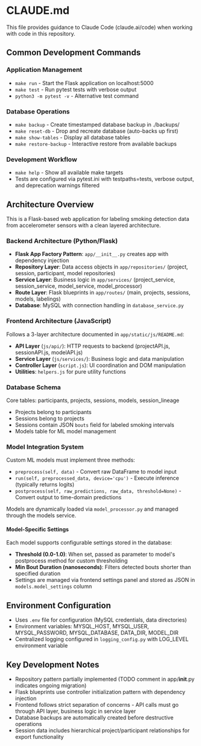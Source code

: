 # CLAUDE.md

This file provides guidance to Claude Code (claude.ai/code) when working with code in this repository.

## Common Development Commands

### Application Management
- `make run` - Start the Flask application on localhost:5000
- `make test` - Run pytest tests with verbose output
- `python3 -m pytest -v` - Alternative test command

### Database Operations
- `make backup` - Create timestamped database backup in ./backups/
- `make reset-db` - Drop and recreate database (auto-backs up first)
- `make show-tables` - Display all database tables
- `make restore-backup` - Interactive restore from available backups

### Development Workflow
- `make help` - Show all available make targets
- Tests are configured via pytest.ini with testpaths=tests, verbose output, and deprecation warnings filtered

## Architecture Overview

This is a Flask-based web application for labeling smoking detection data from accelerometer sensors with a clean layered architecture.

### Backend Architecture (Python/Flask)
- **Flask App Factory Pattern**: `app/__init__.py` creates app with dependency injection
- **Repository Layer**: Data access objects in `app/repositories/` (project, session, participant, model repositories)
- **Service Layer**: Business logic in `app/services/` (project_service, session_service, model_service, model_processor)
- **Route Layer**: Flask blueprints in `app/routes/` (main, projects, sessions, models, labelings)
- **Database**: MySQL with connection handling in `database_service.py`

### Frontend Architecture (JavaScript)
Follows a 3-layer architecture documented in `app/static/js/README.md`:
- **API Layer** (`js/api/`): HTTP requests to backend (projectAPI.js, sessionAPI.js, modelAPI.js)
- **Service Layer** (`js/services/`): Business logic and data manipulation
- **Controller Layer** (`script.js`): UI coordination and DOM manipulation
- **Utilities**: `helpers.js` for pure utility functions

### Database Schema
Core tables: participants, projects, sessions, models, session_lineage
- Projects belong to participants
- Sessions belong to projects  
- Sessions contain JSON `bouts` field for labeled smoking intervals
- Models table for ML model management

### Model Integration System
Custom ML models must implement three methods:
- `preprocess(self, data)` - Convert raw DataFrame to model input
- `run(self, preprocessed_data, device='cpu')` - Execute inference (typically returns logits)
- `postprocess(self, raw_predictions, raw_data, threshold=None)` - Convert output to time-domain predictions

Models are dynamically loaded via `model_processor.py` and managed through the models service.

#### Model-Specific Settings
Each model supports configurable settings stored in the database:
- **Threshold (0.0-1.0)**: When set, passed as parameter to model's postprocess method for custom thresholding
- **Min Bout Duration (nanoseconds)**: Filters detected bouts shorter than specified duration
- Settings are managed via frontend settings panel and stored as JSON in `models.model_settings` column

## Environment Configuration
- Uses `.env` file for configuration (MySQL credentials, data directories)
- Environment variables: MYSQL_HOST, MYSQL_USER, MYSQL_PASSWORD, MYSQL_DATABASE, DATA_DIR, MODEL_DIR
- Centralized logging configured in `logging_config.py` with LOG_LEVEL environment variable

## Key Development Notes
- Repository pattern partially implemented (TODO comment in app/__init__.py indicates ongoing migration)
- Flask blueprints use controller initialization pattern with dependency injection
- Frontend follows strict separation of concerns - API calls must go through API layer, business logic in service layer
- Database backups are automatically created before destructive operations
- Session data includes hierarchical project/participant relationships for export functionality